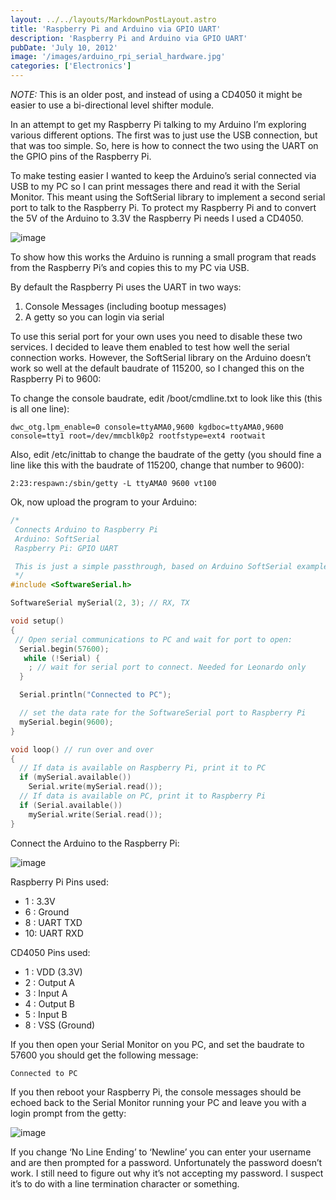 ```yaml
---
layout: ../../layouts/MarkdownPostLayout.astro
title: 'Raspberry Pi and Arduino via GPIO UART'
description: 'Raspberry Pi and Arduino via GPIO UART'
pubDate: 'July 10, 2012'
image: '/images/arduino_rpi_serial_hardware.jpg'
categories: ['Electronics']
---
```


*NOTE:* This is an older post, and instead of using a CD4050 it might be easier to use a bi-directional level shifter module.

In an attempt to get my Raspberry Pi talking to my Arduino I’m exploring various different options. The first was to just use the USB connection, but that was too simple. So, here is how to connect the two using the UART on the GPIO pins of the Raspberry Pi.

To make testing easier I wanted to keep the Arduino’s serial connected via USB to my PC so I can print messages there and read it with the Serial Monitor. This meant using the SoftSerial library to implement a second serial port to talk to the Raspberry Pi. To protect my Raspberry Pi and to convert the 5V of the Arduino to 3.3V the Raspberry Pi needs I used a CD4050.

![image](/images/arduino_rpi_serial_hardware.jpg)

To show how this works the Arduino is running a small program that reads from the Raspberry Pi’s and copies this to my PC via USB.

By default the Raspberry Pi uses the UART in two ways:

1. Console Messages (including bootup messages)
2. A getty so you can login via serial

To use this serial port for your own uses you need to disable these two services. I decided to leave them enabled to test how well the serial connection works. However, the SoftSerial library on the Arduino doesn’t work so well at the default baudrate of 115200, so I changed this on the Raspberry Pi to 9600:

To change the console baudrate, edit /boot/cmdline.txt to look like this (this is all one line):

``` ansi
dwc_otg.lpm_enable=0 console=ttyAMA0,9600 kgdboc=ttyAMA0,9600 console=tty1 root=/dev/mmcblk0p2 rootfstype=ext4 rootwait
```

Also, edit /etc/inittab to change the baudrate of the getty (you should fine a line like this with the baudrate of 115200, change that number to 9600):

``` ansi
2:23:respawn:/sbin/getty -L ttyAMA0 9600 vt100
```

Ok, now upload the program to your Arduino:

``` c++
/*
 Connects Arduino to Raspberry Pi
 Arduino: SoftSerial
 Raspberry Pi: GPIO UART

 This is just a simple passthrough, based on Arduino SoftSerial example
 */
#include <SoftwareSerial.h>

SoftwareSerial mySerial(2, 3); // RX, TX

void setup()  
{
 // Open serial communications to PC and wait for port to open:
  Serial.begin(57600);
   while (!Serial) {
    ; // wait for serial port to connect. Needed for Leonardo only
  }

  Serial.println("Connected to PC");

  // set the data rate for the SoftwareSerial port to Raspberry Pi
  mySerial.begin(9600);
}

void loop() // run over and over
{
  // If data is available on Raspberry Pi, print it to PC
  if (mySerial.available())
    Serial.write(mySerial.read());
  // If data is available on PC, print it to Raspberry Pi
  if (Serial.available())
    mySerial.write(Serial.read());
}
```

Connect the Arduino to the Raspberry Pi:

![image](/images/arduino_rpi_serial_schem.png)

Raspberry Pi Pins used: 
- 1 : 3.3V
- 6 : Ground
- 8 : UART TXD
- 10: UART RXD

CD4050 Pins used: 
- 1 : VDD (3.3V)
- 2 : Output A
- 3 : Input A
- 4 : Output B
- 5 : Input B
- 8 : VSS (Ground)

If you then open your Serial Monitor on you PC, and set the baudrate to 57600 you should get the following message:

``` ansi
Connected to PC
```

If you then reboot your Raspberry Pi, the console messages should be echoed back to the Serial Monitor running your PC and leave you with a login prompt from the getty:

![image](/images/arduino_rpi_serial_console.png)

If you change ‘No Line Ending’ to ‘Newline’ you can enter your username and are then prompted for a password. Unfortunately the password doesn’t work. I still need to figure out why it’s not accepting my password. I suspect it’s to do with a line termination character or something.
